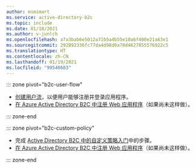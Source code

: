 ```yaml
---
author: msmimart
ms.service: active-directory-b2c
ms.topic: include
ms.date: 01/18/2021
ms.author: v-junlch
ms.openlocfilehash: a7a3bab6e5012a71b5a4b55e10a6f408e21a63e1
ms.sourcegitcommit: 292892336fc77da4d98d0a78d4627855576922c5
ms.translationtype: HT
ms.contentlocale: zh-CN
ms.lasthandoff: 01/19/2021
ms.locfileid: "99540603"
---
```

::: zone pivot="b2c-user-flow"

* [创建用户流](../articles/active-directory-b2c/tutorial-create-user-flows.md)，以便用户能够注册并登录应用程序。
* [在 Azure Active Directory B2C 中注册 Web 应用程序](../articles/active-directory-b2c/tutorial-register-applications.md)（如果尚未这样做）。

::: zone-end

::: zone pivot="b2c-custom-policy"

* 完成 [Active Directory B2C 中的自定义策略入门](../articles/active-directory-b2c/custom-policy-get-started.md)中的步骤。
* [在 Azure Active Directory B2C 中注册 Web 应用程序](../articles/active-directory-b2c/tutorial-register-applications.md)（如果尚未这样做）。

::: zone-end

